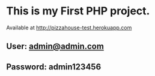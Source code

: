This is my First PHP project.
============================

Available at http://pizzahouse-test.herokuapp.com

User: admin@admin.com
---------------------

Password: admin123456
---------------------

